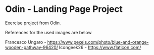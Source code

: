 # Odin - Landing Page Project

Exercise project from Odin. 

References for the used images are below.

Francesco Ungaro - https://www.pexels.com/photo/blue-and-orange-wooden-pathway-96420/
Icongeek26 - https://www.flaticon.com/